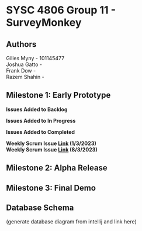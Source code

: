 # SYSC 4806 Group 11 - SurveyMonkey

## Authors
Gilles Myny - 101145477  
Joshua Gatto -  
Frank Dow -  
Razem Shahin -  

## Milestone 1: Early Prototype
**Issues Added to Backlog**

**Issues Added to In Progress**

**Issues Added to Completed**

**Weekly Scrum Issue [Link][i1] (1/3/2023)**  
**Weekly Scrum Issue [Link][i2] (8/3/2023)**

## Milestone 2: Alpha Release

## Milestone 3: Final Demo

## Database Schema
(generate database diagram from intellij and link here)

[i1]: https://github.com/GillesMyny1/SurveyMonkey/issues/1
[i2]: https://github.com/GillesMyny1/SurveyMonkey/issues/2
